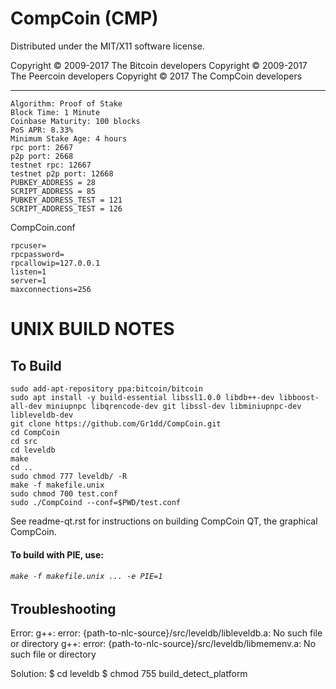 CompCoin (CMP)
===================
Distributed under the MIT/X11 software license.

Copyright © 2009-2017 The Bitcoin developers
Copyright © 2009-2017 The Peercoin developers
Copyright © 2017 The CompCoin developers


-----

```
Algorithm: Proof of Stake
Block Time: 1 Minute
Coinbase Maturity: 100 blocks
PoS APR: 8.33%
Minimum Stake Age: 4 hours
rpc port: 2667
p2p port: 2668
testnet rpc: 12667  
testnet p2p port: 12668
PUBKEY_ADDRESS = 28
SCRIPT_ADDRESS = 85
PUBKEY_ADDRESS_TEST = 121
SCRIPT_ADDRESS_TEST = 126
```

CompCoin.conf

```
rpcuser=
rpcpassword=
rpcallowip=127.0.0.1
listen=1
server=1
maxconnections=256
```

UNIX BUILD NOTES
================

To Build
--------
```
sudo add-apt-repository ppa:bitcoin/bitcoin
sudo apt install -y build-essential libssl1.0.0 libdb++-dev libboost-all-dev miniupnpc libqrencode-dev git libssl-dev libminiupnpc-dev libleveldb-dev 
git clone https://github.com/Gr1dd/CompCoin.git
cd CompCoin
cd src
cd leveldb
make
cd ..
sudo chmod 777 leveldb/ -R
make -f makefile.unix
sudo chmod 700 test.conf
sudo ./CompCoind --conf=$PWD/test.conf
```
See readme-qt.rst for instructions on building CompCoin QT,
the graphical CompCoin.

#### To build with PIE, use:
###### ```make -f makefile.unix ... -e PIE=1```


Troubleshooting
---------------

Error:
g++: error: {path-to-nlc-source}/src/leveldb/libleveldb.a: No such file or directory
g++: error: {path-to-nlc-source}/src/leveldb/libmemenv.a: No such file or directory

Solution:
$ cd leveldb
$ chmod 755 build_detect_platform
